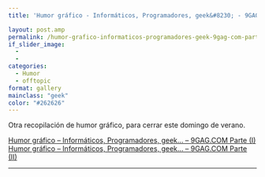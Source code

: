 ```yaml
---
title: 'Humor gráfico - Informáticos, Programadores, geek&#8230; - 9GAG.COM Parte (III)'

layout: post.amp
permalink: /humor-grafico-informaticos-programadores-geek-9gag-com-parte-iii/
if_slider_image:
  -
  -
categories:
  - Humor
  - offtopic
format: gallery
mainclass: "geek"
color: "#262626"
---
```

Otra recopilación de humor gráfico, para cerrar este domingo de verano.

<a href="//humor-grafico-informaticos-11/" title="Humor gráfico – Informáticos, Programadores, geek… – 9GAG.COM Parte (I)" target="_blank">Humor gráfico – Informáticos, Programadores, geek… – 9GAG.COM Parte (I)</a>
<a href="/humor-grafico-informaticos/" title="Humor gráfico – Informáticos, Programadores, geek… – 9GAG.COM Parte (II)" target="_blank">Humor gráfico – Informáticos, Programadores, geek… – 9GAG.COM Parte (II)</a>

* * *

<div id="gallery-1" class="gallery galleryid-904 gallery-columns-3 gallery-size-thumbnail">
<dl class="gallery-item">
<dt class="gallery-icon landscape">
<a href="https://elbauldelprogramador.com/humor-grafico-informaticos-programadores-geek-9gag-com-parte-iii/292419_10151030364926840_1615042369_n/"><amp-img on="tap:lightbox1" role="button" tabindex="0" layout="responsive" src="/img/2012/08/292419_10151030364926840_1615042369_n1-150x150.jpg" class="attachment-thumbnail" alt="292419_10151030364926840_1615042369_n" width="150px" height="150px" /></a>
</dt>
</dl>
<dl class="gallery-item">
<dt class="gallery-icon landscape">
<a href="https://elbauldelprogramador.com/humor-grafico-informaticos-programadores-geek-9gag-com-parte-iii/603552_10150954606546840_960251269_n/"><amp-img on="tap:lightbox1" role="button" tabindex="0" layout="responsive" src="/img/2012/08/603552_10150954606546840_960251269_n1-150x150.jpg" class="attachment-thumbnail" alt="603552_10150954606546840_960251269_n" width="150px" height="150px" /></a>
</dt>
</dl>
<dl class="gallery-item">
<dt class="gallery-icon portrait">
<a href="https://elbauldelprogramador.com/humor-grafico-informaticos-programadores-geek-9gag-com-parte-iii/4571221_700b_v1/"><amp-img on="tap:lightbox1" role="button" tabindex="0" layout="responsive" src="/img/2012/08/4571221_700b_v11-150x150.jpg" class="attachment-thumbnail" alt="4571221_700b_v1" width="150px" height="150px" /></a>
</dt>
</dl>
<br  />
<dl class="gallery-item">
<dt class="gallery-icon portrait">
<a href="https://elbauldelprogramador.com/humor-grafico-informaticos-programadores-geek-9gag-com-parte-iii/4547129_700b/"><amp-img on="tap:lightbox1" role="button" tabindex="0" layout="responsive" src="/img/2012/08/4547129_700b1-150x150.jpg" class="attachment-thumbnail" alt="4547129_700b" width="150px" height="150px" /></a>
</dt>
</dl>
<dl class="gallery-item">
<dt class="gallery-icon portrait">
<a href="https://elbauldelprogramador.com/humor-grafico-informaticos-programadores-geek-9gag-com-parte-iii/avpfizxcaaa3rxp-2/"><amp-img on="tap:lightbox1" role="button" tabindex="0" layout="responsive" src="/img/2012/08/AvpFizXCAAA3RXp1-150x150.jpg" class="attachment-thumbnail" alt="AvpFizXCAAA3RXp" width="150px" height="150px" /></a>
</dt>
</dl>
<dl class="gallery-item">
<dt class="gallery-icon portrait">
<a href="https://elbauldelprogramador.com/humor-grafico-informaticos-programadores-geek-9gag-com-parte-iii/ensayos-2/"><amp-img on="tap:lightbox1" role="button" tabindex="0" layout="responsive" src="/img/2012/08/ensayos1-150x150.jpg" class="attachment-thumbnail" alt="ensayos" width="150px" height="150px" /></a>
</dt>
</dl>
<br  />
<dl class="gallery-item">
<dt class="gallery-icon landscape">
<a href="https://elbauldelprogramador.com/humor-grafico-informaticos-programadores-geek-9gag-com-parte-iii/2696090_700b/"><amp-img on="tap:lightbox1" role="button" tabindex="0" layout="responsive" src="/img/2012/08/2696090_700b1-150x150.jpg" class="attachment-thumbnail" alt="2696090_700b" width="150px" height="150px" /></a>
</dt>
</dl>
<dl class="gallery-item">
<dt class="gallery-icon landscape">
<a href="https://elbauldelprogramador.com/humor-grafico-informaticos-programadores-geek-9gag-com-parte-iii/4183958_460s_v1/"><amp-img on="tap:lightbox1" role="button" tabindex="0" layout="responsive" src="/img/2012/08/4183958_460s_v11-150x150.jpg" class="attachment-thumbnail" alt="4183958_460s_v1" width="150px" height="150px" /></a>
</dt>
</dl>
<dl class="gallery-item">
<dt class="gallery-icon portrait">
<a href="https://elbauldelprogramador.com/humor-grafico-informaticos-programadores-geek-9gag-com-parte-iii/4190955_460s-1/"><amp-img on="tap:lightbox1" role="button" tabindex="0" layout="responsive" src="/img/2012/08/4190955_460s-11-150x150.jpg" class="attachment-thumbnail" alt="4190955_460s (1)" width="150px" height="150px" /></a>
</dt>
</dl>
<br  />
<dl class="gallery-item">
<dt class="gallery-icon portrait">
<a href="https://elbauldelprogramador.com/humor-grafico-informaticos-programadores-geek-9gag-com-parte-iii/4191750_460s/"><amp-img on="tap:lightbox1" role="button" tabindex="0" layout="responsive" src="/img/2012/08/4191750_460s1-150x150.jpg" class="attachment-thumbnail" alt="4191750_460s" width="150px" height="150px" /></a>
</dt>
</dl>
<dl class="gallery-item">
<dt class="gallery-icon portrait">
<a href="https://elbauldelprogramador.com/humor-grafico-informaticos-programadores-geek-9gag-com-parte-iii/homenaje-a-teska/"><amp-img on="tap:lightbox1" role="button" tabindex="0" layout="responsive" src="/img/2012/08/Homenaje-a-Teska1-150x150.jpg" class="attachment-thumbnail" alt="Homenaje a Teska" width="150px" height="150px" /></a>
</dt>
</dl>
<dl class="gallery-item">
<dt class="gallery-icon portrait">
<a href="https://elbauldelprogramador.com/humor-grafico-informaticos-programadores-geek-9gag-com-parte-iii/4180523_700b/"><amp-img on="tap:lightbox1" role="button" tabindex="0" layout="responsive" src="/img/2012/08/4180523_700b1-150x150.jpg" class="attachment-thumbnail" alt="4180523_700b" width="150px" height="150px" /></a>
</dt>
</dl>
<br  />
<dl class="gallery-item">
<dt class="gallery-icon portrait">
<a href="https://elbauldelprogramador.com/humor-grafico-informaticos-programadores-geek-9gag-com-parte-iii/social-media-doctor/"><amp-img on="tap:lightbox1" role="button" tabindex="0" layout="responsive" src="/img/2012/08/social-media-doctor1.png" class="attachment-thumbnail" alt="social-media-doctor" width="600px" height="5092px" /></a>
</dt>
</dl>
<dl class="gallery-item">
<dt class="gallery-icon portrait">
<a href="https://elbauldelprogramador.com/humor-grafico-informaticos-programadores-geek-9gag-com-parte-iii/426565_177194745724080_154055244704697_265589_853276143_n/"><amp-img on="tap:lightbox1" role="button" tabindex="0" layout="responsive" src="/img/2012/08/426565_177194745724080_154055244704697_265589_853276143_n1-150x150.jpg" class="attachment-thumbnail" alt="426565_177194745724080_154055244704697_265589_853276143_n" width="150px" height="150px" /></a>
</dt>
</dl>
<dl class="gallery-item">
<dt class="gallery-icon portrait">
<a href="https://elbauldelprogramador.com/humor-grafico-informaticos-programadores-geek-9gag-com-parte-iii/383546_222035087906712_154055244704697_367098_390563735_n/"><amp-img on="tap:lightbox1" role="button" tabindex="0" layout="responsive" src="/img/2012/08/383546_222035087906712_154055244704697_367098_390563735_n1-150x150.jpg" class="attachment-thumbnail" alt="383546_222035087906712_154055244704697_367098_390563735_n" width="150px" height="150px" /></a>
</dt>
</dl>
<br  />
<dl class="gallery-item">
<dt class="gallery-icon portrait">
<a href="https://elbauldelprogramador.com/humor-grafico-informaticos-programadores-geek-9gag-com-parte-iii/4065307_700b_v2/"><amp-img on="tap:lightbox1" role="button" tabindex="0" layout="responsive" src="/img/2012/08/4065307_700b_v21-150x150.jpg" class="attachment-thumbnail" alt="4065307_700b_v2" width="150px" height="150px" /></a>
</dt>
</dl>
<dl class="gallery-item">
<dt class="gallery-icon landscape">
<a href="https://elbauldelprogramador.com/humor-grafico-informaticos-programadores-geek-9gag-com-parte-iii/seems-legit/"><amp-img on="tap:lightbox1" role="button" tabindex="0" layout="responsive" src="/img/2012/08/Seems-legit1-150x150.jpg" class="attachment-thumbnail" alt="Seems legit" width="150px" height="150px" /></a>
</dt>
</dl>
<dl class="gallery-item">
<dt class="gallery-icon landscape">
<a href="https://elbauldelprogramador.com/humor-grafico-informaticos-programadores-geek-9gag-com-parte-iii/wifi-names/"><amp-img on="tap:lightbox1" role="button" tabindex="0" layout="responsive" src="/img/2012/08/Wifi-Names1-150x150.jpg" class="attachment-thumbnail" alt="Wifi Names" width="150px" height="150px" /></a>
</dt>
</dl>
<br  />
</div>
